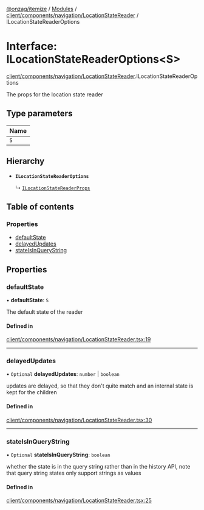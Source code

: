 [@onzag/itemize](../README.md) / [Modules](../modules.md) / [client/components/navigation/LocationStateReader](../modules/client_components_navigation_LocationStateReader.md) / ILocationStateReaderOptions

# Interface: ILocationStateReaderOptions<S\>

[client/components/navigation/LocationStateReader](../modules/client_components_navigation_LocationStateReader.md).ILocationStateReaderOptions

The props for the location state reader

## Type parameters

| Name |
| :------ |
| `S` |

## Hierarchy

- **`ILocationStateReaderOptions`**

  ↳ [`ILocationStateReaderProps`](client_components_navigation_LocationStateReader.ILocationStateReaderProps.md)

## Table of contents

### Properties

- [defaultState](client_components_navigation_LocationStateReader.ILocationStateReaderOptions.md#defaultstate)
- [delayedUpdates](client_components_navigation_LocationStateReader.ILocationStateReaderOptions.md#delayedupdates)
- [stateIsInQueryString](client_components_navigation_LocationStateReader.ILocationStateReaderOptions.md#stateisinquerystring)

## Properties

### defaultState

• **defaultState**: `S`

The default state of the reader

#### Defined in

[client/components/navigation/LocationStateReader.tsx:19](https://github.com/onzag/itemize/blob/a24376ed/client/components/navigation/LocationStateReader.tsx#L19)

___

### delayedUpdates

• `Optional` **delayedUpdates**: `number` \| `boolean`

updates are delayed, so that they don't quite match and an internal
state is kept for the children

#### Defined in

[client/components/navigation/LocationStateReader.tsx:30](https://github.com/onzag/itemize/blob/a24376ed/client/components/navigation/LocationStateReader.tsx#L30)

___

### stateIsInQueryString

• `Optional` **stateIsInQueryString**: `boolean`

whether the state is in the query string rather than
in the history API, note that query string states
only support strings as values

#### Defined in

[client/components/navigation/LocationStateReader.tsx:25](https://github.com/onzag/itemize/blob/a24376ed/client/components/navigation/LocationStateReader.tsx#L25)
